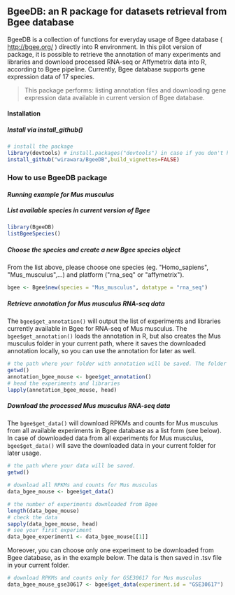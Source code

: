 **BgeeDB: an R package for datasets retrieval from Bgee database**
------------------------------------------------------------------

BgeeDB is a collection of functions for everyday usage of Bgee database ( <http://bgee.org/> ) directly into R environment. In this pilot version of package, it is possible to retrieve the annotation of many experiments and libraries and download processed RNA-seq or Affymetrix data into R, according to Bgee pipeline. Currently, Bgee database supports gene expression data of 17 species.

> This package performs: listing annotation files and downloading gene expression data available in current version of Bgee database.

#### **Installation**

##### Install via install\_github()

``` r
# install the package
library(devtools) # install.packages("devtools") in case if you don't have devtools installed
install_github("wirawara/BgeeDB",build_vignettes=FALSE)
```

### **How to use BgeeDB package**

#### *Running example for Mus musculus*

##### List available species in current version of Bgee

``` r
library(BgeeDB)
listBgeeSpecies()
```

##### Choose the species and create a new Bgee species object

From the list above, please choose one species (eg. "Homo\_sapiens", "Mus\_musculus",...) and platform ("rna\_seq" or "affymetrix").

``` r
bgee <- Bgee$new(species = "Mus_musculus", datatype = "rna_seq")
```

##### Retrieve annotation for Mus musculus RNA-seq data

The ```bgee$get_annotation()``` will output the list of experiments and libraries currently available in Bgee for RNA-seq of Mus musculus. The ```bgee$get_annotation()``` loads the annotation in R, but also creates the Mus musculus folder in your current path, where it saves the downloaded annotation locally, so you can use the annotation for later as well.

``` r
# the path where your folder with annotation will be saved. The folder is named after your chosen species.
getwd()
annotation_bgee_mouse <- bgee$get_annotation()
# head the experiments and libraries
lapply(annotation_bgee_mouse, head)
```

##### Download the processed Mus musculus RNA-seq data

The ```bgee$get_data()``` will download RPKMs and counts for Mus musculus from all available experiments in Bgee database as a list form (see below). In case of downloaded data from all experiments for Mus musculus, ```bgee$get_data()``` will save the downloaded data in your current folder for later usage. 

``` r
# the path where your data will be saved. 
getwd()

# download all RPKMs and counts for Mus musculus
data_bgee_mouse <- bgee$get_data()

# the number of experiments downloaded from Bgee
length(data_bgee_mouse)
# check the data
sapply(data_bgee_mouse, head)
# see your first experiment
data_bgee_experiment1 <- data_bgee_mouse[[1]]
```

Moreover, you can choose only one experiment to be downloaded from Bgee database, as in the example below. The data is then saved in .tsv file in your current folder.

``` r
# download RPKMs and counts only for GSE30617 for Mus musculus
data_bgee_mouse_gse30617 <- bgee$get_data(experiment.id = "GSE30617")
```
